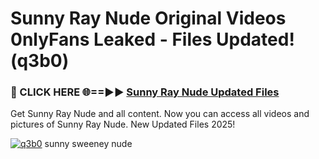 # Sunny Ray Nude Original Videos 0nlyFans Leaked - Files Updated! (q3b0)

<h3>🔴 CLICK HERE 🌐==►► <a href="https://tinyurl.com/4mcuefdz" rel="nofollow">Sunny Ray Nude Updated Files</a></h3>

Get Sunny Ray Nude and all content. Now you can access all videos and pictures of Sunny Ray Nude. New Updated Files 2025!

[![q3b0](https://i.imgur.com/StAQSOY.gif)](https://tinyurl.com/4mcuefdz)
sunny sweeney nude